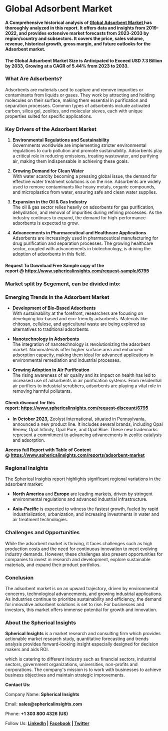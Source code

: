 <h1 class="news-post-title">Global Adsorbent Market&nbsp;</h1>
<p><strong>A Comprehensive historical analysis of&nbsp;<a href="https://www.sphericalinsights.com/reports/adsorbent-market" target="_blank" rel="noopener">Global Adsorbent Market&nbsp;</a>has thoroughly analyzed in this report. It offers data and insights from 2019-2022, and provides extensive market forecasts from 2023-2033 by region/country and subsectors. It covers the price, sales volume, revenue, historical growth, gross margin, and future outlooks for the Adsorbent market.</strong></p>
<h4><strong>The Global Adsorbent Market Size is Anticipated to Exceed USD 7.3 Billion by 2033, Growing at a CAGR of 5.44% from 2023 to 2033.</strong></h4>
<h3>What Are Adsorbents?</h3>
<p>Adsorbents are materials used to capture and remove impurities or contaminants from liquids or gases. They work by attracting and holding molecules on their surface, making them essential in purification and separation processes. Common types of adsorbents include activated carbon, silica gel, zeolites, and molecular sieves, each with unique properties suited for specific applications.</p>
<h3>Key Drivers of the Adsorbent Market</h3>
<ol start="1">
<li>
<p><strong>Environmental Regulations and Sustainability</strong><br />Governments worldwide are implementing stricter environmental regulations to curb pollution and promote sustainability. Adsorbents play a critical role in reducing emissions, treating wastewater, and purifying air, making them indispensable in achieving these goals.</p>
</li>
<li>
<p><strong>Growing Demand for Clean Water</strong><br />With water scarcity becoming a pressing global issue, the demand for effective water treatment solutions is on the rise. Adsorbents are widely used to remove contaminants like heavy metals, organic compounds, and microplastics from water, ensuring safe and clean water supplies.</p>
</li>
<li>
<p><strong>Expansion in the Oil &amp; Gas Industry</strong><br />The oil &amp; gas sector relies heavily on adsorbents for gas purification, dehydration, and removal of impurities during refining processes. As the industry continues to expand, the demand for high-performance adsorbents is expected to grow.</p>
</li>
<li>
<p><strong>Advancements in Pharmaceutical and Healthcare Applications</strong><br />Adsorbents are increasingly used in pharmaceutical manufacturing for drug purification and separation processes. The growing healthcare sector, coupled with advancements in biotechnology, is driving the adoption of adsorbents in this field.</p>
</li>
</ol>
<h4>Request To Download Free Sample copy of the report&nbsp;@&nbsp;<a href="https://www.sphericalinsights.com/request-sample/6795">https://www.sphericalinsights.com/request-sample/6795</a></h4>
<h3><strong>Market split by Segement, can be divided into:</strong></h3>
<h3>Emerging Trends in the Adsorbent Market</h3>
<ul>
<li>
<p><strong>Development of Bio-Based Adsorbents</strong><br />With sustainability at the forefront, researchers are focusing on developing bio-based and eco-friendly adsorbents. Materials like chitosan, cellulose, and agricultural waste are being explored as alternatives to traditional adsorbents.</p>
</li>
<li>
<p><strong>Nanotechnology in Adsorbents</strong><br />The integration of nanotechnology is revolutionizing the adsorbent market. Nanomaterials offer higher surface area and enhanced adsorption capacity, making them ideal for advanced applications in environmental remediation and industrial processes.</p>
</li>
<li>
<p><strong>Growing Adoption in Air Purification</strong><br />The rising awareness of air quality and its impact on health has led to increased use of adsorbents in air purification systems. From residential air purifiers to industrial scrubbers, adsorbents are playing a vital role in removing harmful pollutants.</p>
</li>
</ul>
<h4>Check discount for this report:&nbsp;<a href="https://www.sphericalinsights.com/request-discount/6795">https://www.sphericalinsights.com/request-discount/6795</a></h4>
<ul>
<li><strong>In October 2023,</strong>&nbsp;Zeolyst International, situated in Pennsylvania, announced a new product line. It includes several brands, including Opal Renew, Opal Infinity, Opal Pure, and Opal Blue. These new trademarks represent a commitment to advancing advancements in zeolite catalysis and adsorption.</li>
</ul>
<p><strong>Access full Report with Table of Content @&nbsp;<a href="https://www.sphericalinsights.com/reports/adsorbent-market">https://www.sphericalinsights.com/reports/adsorbent-market</a>&nbsp;</strong></p>
<h3>Regional Insights</h3>
<p>The Spherical Insights report highlights significant regional variations in the adsorbent market:</p>
<ul>
<li>
<p><strong>North America</strong>&nbsp;and&nbsp;<strong>Europe</strong>&nbsp;are leading markets, driven by stringent environmental regulations and advanced industrial infrastructure.</p>
</li>
<li>
<p><strong>Asia-Pacific</strong>&nbsp;is expected to witness the fastest growth, fueled by rapid industrialization, urbanization, and increasing investments in water and air treatment technologies.</p>
</li>
</ul>
<h3>Challenges and Opportunities</h3>
<p>While the adsorbent market is thriving, it faces challenges such as high production costs and the need for continuous innovation to meet evolving industry demands. However, these challenges also present opportunities for companies to invest in research and development, explore sustainable materials, and expand their product portfolios.</p>
<h3>Conclusion</h3>
<p>The adsorbent market is on an upward trajectory, driven by environmental concerns, technological advancements, and growing industrial applications. As industries continue to prioritize sustainability and efficiency, the demand for innovative adsorbent solutions is set to rise. For businesses and investors, this market offers immense potential for growth and innovation.</p>
<h3><strong>About the Spherical Insights</strong></h3>
<p><strong>Spherical Insights</strong>&nbsp;is a market research and consulting firm which provides actionable market research study, quantitative forecasting and trends analysis provides forward-looking insight especially designed for decision makers and aids ROI.</p>
<p>which is catering to different industry such as financial sectors, industrial sectors, government organizations, universities, non-profits and corporations. The company's mission is to work with businesses to achieve business objectives and maintain strategic improvements.</p>
<p><strong>Contact Us:</strong></p>
<p>Company Name:&nbsp;<strong>Spherical Insights</strong></p>
<p>Email:&nbsp;<strong>sales@sphericalinsights.com</strong></p>
<p>Phone:&nbsp;<strong>+1 303 800 4326 (US)</strong></p>
<p>Follow Us:&nbsp;<strong><a href="https://www.linkedin.com/company/spherical-insight/"><u>LinkedIn</u></a>&nbsp;|&nbsp;<a href="https://www.facebook.com/sphericalinsights22"><u>Facebook</u></a>&nbsp;|&nbsp;<a href="https://twitter.com/SInsights_US"><u>Twitter</u></a></strong></p>
